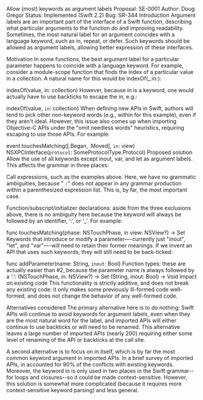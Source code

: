 Allow (most) keywords as argument labels
Proposal: SE-0001
Author: Doug Gregor
Status: Implemented (Swift 2.2)
Bug: SR-344
Introduction
Argument labels are an important part of the interface of a Swift function, describing what particular arguments to the function do and improving readability. Sometimes, the most natural label for an argument coincides with a language keyword, such as in, repeat, or defer. Such keywords should be allowed as argument labels, allowing better expression of these interfaces.

Motivation
In some functions, the best argument label for a particular parameter happens to coincide with a language keyword. For example, consider a module-scope function that finds the index of a particular value in a collection. A natural name for this would be indexOf(_:in:):

indexOf(value, in: collection)
However, because in is a keyword, one would actually have to use backticks to escape the in, e.g.:

indexOf(value, `in`: collection)
When defining new APIs in Swift, authors will tend to pick other non-keyword words (e.g., within for this example), even if they aren't ideal. However, this issue also comes up when importing Objective-C APIs under the "omit needless words" heuristics, requiring escaping to use those APIs. For example:

event.touchesMatching([.Began, .Moved], `in`: view)
NSXPCInterface(`protocol`: SomeProtocolType.Protocol)
Proposed solution
Allow the use of all keywords except inout, var, and let as argument labels. This affects the grammar in three places:

Call expressions, such as the examples above. Here, we have no grammatic ambiguities, because " `:`" does not appear in any grammar production within a parenthesized expression list. This is, by far, the most important case.

Function/subscript/initializer declarations: aside from the three exclusions above, there is no ambiguity here because the keyword will always be followed by an identifier, ‘:’, or ‘_’. For example:

func touchesMatching(phase: NSTouchPhase, in view: NSView?) -> Set<NSTouch>
Keywords that introduce or modify a parameter—-currently just "inout", "let", and "var"—-will need to retain their former meanings. If we invent an API that uses such keywords, they will still need to be back-ticked:

func addParameter(name: String, `inout`: Bool)
Function types: these are actually easier than #2, because the parameter name is always followed by a ‘:’:
(NSTouchPhase, in: NSView?) -> Set<NSTouch>
(String, inout: Bool) -> Void
Impact on existing code
This functionality is strictly additive, and does not break any existing code: it only makes some previously ill-formed code well-formed, and does not change the behavior of any well-formed code.

Alternatives considered
The primary alternative here is to do nothing: Swift APIs will continue to avoid keywords for argument labels, even when they are the most natural word for the label, and imported APIs will either continue to use backticks or will need to be renamed. This alternative leaves a large number of imported APIs (nearly 200) requiring either some level of renaming of the API or backticks at the call site.

A second alternative is to focus on in itself, which is by far the most common keyword argument in imported APIs. In a brief survey of imported APIs, in accounted for 90% of the conflicts with existing keywords. Moreover, the keyword in is only used in two places in the Swift grammar--for loops and closures--so it could be made context-sensitive. However, this solution is somewhat more complicated (because it requires more context-sensitive keyword parsing) and less general.

